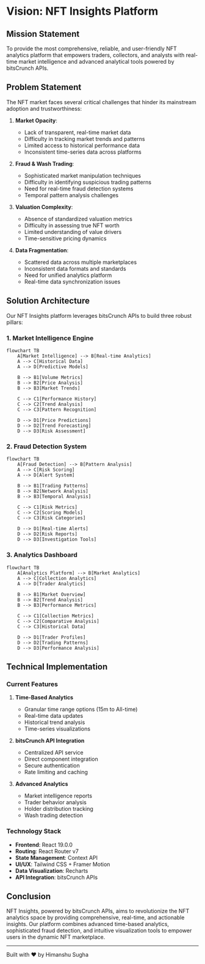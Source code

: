 # Vision: NFT Insights Platform

## Mission Statement

To provide the most comprehensive, reliable, and user-friendly NFT analytics platform that empowers traders, collectors, and analysts with real-time market intelligence and advanced analytical tools powered by bitsCrunch APIs.

## Problem Statement

The NFT market faces several critical challenges that hinder its mainstream adoption and trustworthiness:

1. **Market Opacity**: 
   - Lack of transparent, real-time market data
   - Difficulty in tracking market trends and patterns
   - Limited access to historical performance data
   - Inconsistent time-series data across platforms

2. **Fraud & Wash Trading**:
   - Sophisticated market manipulation techniques
   - Difficulty in identifying suspicious trading patterns
   - Need for real-time fraud detection systems
   - Temporal pattern analysis challenges

3. **Valuation Complexity**:
   - Absence of standardized valuation metrics
   - Difficulty in assessing true NFT worth
   - Limited understanding of value drivers
   - Time-sensitive pricing dynamics

4. **Data Fragmentation**:
   - Scattered data across multiple marketplaces
   - Inconsistent data formats and standards
   - Need for unified analytics platform
   - Real-time data synchronization issues

## Solution Architecture

Our NFT Insights platform leverages bitsCrunch APIs to build three robust pillars:

### 1. Market Intelligence Engine
```mermaid
flowchart TB
    A[Market Intelligence] --> B[Real-time Analytics]
    A --> C[Historical Data]
    A --> D[Predictive Models]
    
    B --> B1[Volume Metrics]
    B --> B2[Price Analysis]
    B --> B3[Market Trends]
    
    C --> C1[Performance History]
    C --> C2[Trend Analysis]
    C --> C3[Pattern Recognition]
    
    D --> D1[Price Predictions]
    D --> D2[Trend Forecasting]
    D --> D3[Risk Assessment]
```

### 2. Fraud Detection System
```mermaid
flowchart TB
    A[Fraud Detection] --> B[Pattern Analysis]
    A --> C[Risk Scoring]
    A --> D[Alert System]
    
    B --> B1[Trading Patterns]
    B --> B2[Network Analysis]
    B --> B3[Temporal Analysis]
    
    C --> C1[Risk Metrics]
    C --> C2[Scoring Models]
    C --> C3[Risk Categories]
    
    D --> D1[Real-time Alerts]
    D --> D2[Risk Reports]
    D --> D3[Investigation Tools]
```

### 3. Analytics Dashboard
```mermaid
flowchart TB
    A[Analytics Platform] --> B[Market Analytics]
    A --> C[Collection Analytics]
    A --> D[Trader Analytics]
    
    B --> B1[Market Overview]
    B --> B2[Trend Analysis]
    B --> B3[Performance Metrics]
    
    C --> C1[Collection Metrics]
    C --> C2[Comparative Analysis]
    C --> C3[Historical Data]
    
    D --> D1[Trader Profiles]
    D --> D2[Trading Patterns]
    D --> D3[Performance Analysis]
```

## Technical Implementation

### Current Features
1. **Time-Based Analytics**
   - Granular time range options (15m to All-time)
   - Real-time data updates
   - Historical trend analysis
   - Time-series visualizations

2. **bitsCrunch API Integration**
   - Centralized API service
   - Direct component integration
   - Secure authentication
   - Rate limiting and caching

3. **Advanced Analytics**
   - Market intelligence reports
   - Trader behavior analysis
   - Holder distribution tracking
   - Wash trading detection

### Technology Stack
- **Frontend**: React 19.0.0
- **Routing**: React Router v7
- **State Management**: Context API
- **UI/UX**: Tailwind CSS + Framer Motion
- **Data Visualization**: Recharts
- **API Integration**: bitsCrunch APIs


## Conclusion

NFT Insights, powered by bitsCrunch APIs, aims to revolutionize the NFT analytics space by providing comprehensive, real-time, and actionable insights. Our platform combines advanced time-based analytics, sophisticated fraud detection, and intuitive visualization tools to empower users in the dynamic NFT marketplace.

---
Built with ❤️ by Himanshu Sugha
